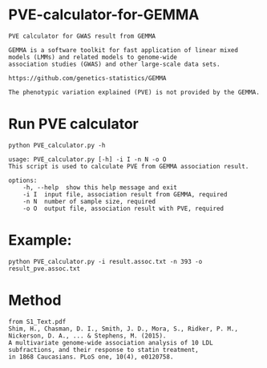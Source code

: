 # PVE-calculator-for-GEMMA
    PVE calculator for GWAS result from GEMMA

    GEMMA is a software toolkit for fast application of linear mixed models (LMMs) and related models to genome-wide 
    association studies (GWAS) and other large-scale data sets.

    https://github.com/genetics-statistics/GEMMA

    The phenotypic variation explained (PVE) is not provided by the GEMMA.


# Run PVE calculator

    python PVE_calculator.py -h
        
    usage: PVE_calculator.py [-h] -i I -n N -o O
    This script is used to calculate PVE from GEMMA association result.
        
    options:
        -h, --help  show this help message and exit
        -i I  input file, association result from GEMMA, required
        -n N  number of sample size, required
        -o O  output file, association result with PVE, required


# Example:

    python PVE_calculator.py -i result.assoc.txt -n 393 -o result_pve.assoc.txt


# Method 

    from S1_Text.pdf
    Shim, H., Chasman, D. I., Smith, J. D., Mora, S., Ridker, P. M., Nickerson, D. A., ... & Stephens, M. (2015). 
    A multivariate genome-wide association analysis of 10 LDL subfractions, and their response to statin treatment, 
    in 1868 Caucasians. PLoS one, 10(4), e0120758.


